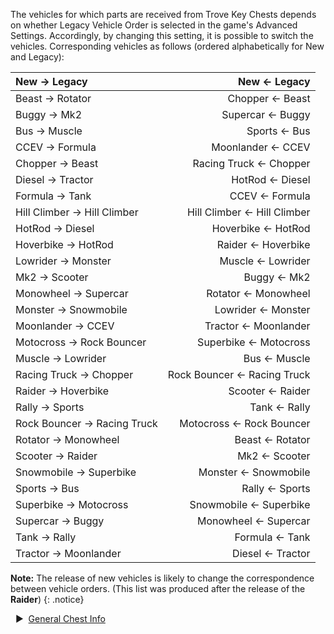 The vehicles for which parts are received from Trove Key Chests depends on whether Legacy Vehicle Order is selected in the game's Advanced Settings. Accordingly, by changing this setting, it is possible to switch the vehicles. Corresponding vehicles as follows (ordered alphabetically for New and Legacy):  


New → Legacy | New ← Legacy   
:-- | --:  
Beast → Rotator | Chopper ← Beast  
Buggy → Mk2 | Supercar ← Buggy  
Bus → Muscle | Sports ← Bus  
CCEV → Formula | Moonlander ← CCEV  
Chopper → Beast | Racing Truck ← Chopper  
Diesel → Tractor | HotRod ← Diesel  
Formula → Tank | CCEV ← Formula  
Hill Climber → Hill Climber | Hill Climber ← Hill Climber  
HotRod → Diesel | Hoverbike ← HotRod  
Hoverbike → HotRod | Raider ← Hoverbike  
Lowrider → Monster | Muscle ← Lowrider  
Mk2 → Scooter | Buggy ← Mk2  
Monowheel → Supercar | Rotator ← Monowheel  
Monster → Snowmobile | Lowrider ← Monster  
Moonlander → CCEV | Tractor ← Moonlander  
Motocross → Rock Bouncer | Superbike ← Motocross  
Muscle → Lowrider | Bus ← Muscle  
Racing Truck → Chopper | Rock Bouncer ← Racing Truck  
Raider → Hoverbike | Scooter ← Raider  
Rally → Sports | Tank ← Rally  
Rock Bouncer → Racing Truck | Motocross ← Rock Bouncer  
Rotator → Monowheel | Beast ← Rotator  
Scooter → Raider | Mk2 ← Scooter  
Snowmobile → Superbike | Monster ← Snowmobile  
Sports → Bus | Rally ← Sports  
Superbike → Motocross | Snowmobile ← Superbike  
Supercar → Buggy | Monowheel ← Supercar  
Tank → Rally | Formula ← Tank  
Tractor → Moonlander | Diesel ← Tractor  
  
**Note:** The release of new vehicles is likely to change the correspondence between vehicle orders. (This list was produced after the release of the **Raider**)
{: .notice}

&nbsp; ▶︎ &nbsp;[General Chest Info](/chests/)
